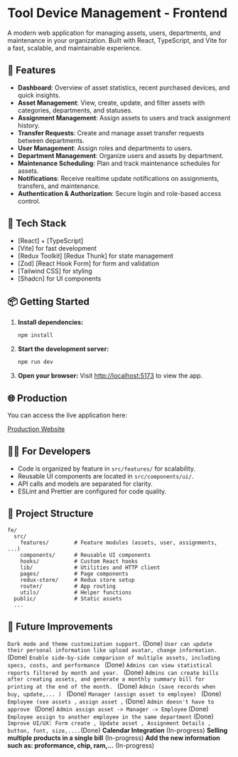 # Tool Device Management - Frontend

A modern web application for managing assets, users, departments, and maintenance in your organization. Built with React, TypeScript, and Vite for a fast, scalable, and maintainable experience.

## 🌟 Features

- **Dashboard**: Overview of asset statistics, recent purchased devices, and quick insights.
- **Asset Management**: View, create, update, and filter assets with categories, departments, and statuses.
- **Assignment Management**: Assign assets to users and track assignment history.
- **Transfer Requests**: Create and manage asset transfer requests between departments.
- **User Management**: Assign roles and departments to users.
- **Department Management**: Organize users and assets by department.
- **Maintenance Scheduling**: Plan and track maintenance schedules for assets.
- **Notifications**: Receive realtime update notifications on assignments, transfers, and maintenance.
- **Authentication & Authorization**: Secure login and role-based access control.

## 🚀 Tech Stack

- [React] + [TypeScript]
- [Vite] for fast development
- [Redux Toolkit] [Redux Thunk] for state management
- [Zod] [React Hook Form] for form and validation
- [Tailwind CSS] for styling
- [Shadcn] for UI components

## 📦 Getting Started

1. **Install dependencies:**
   ```bash
   npm install
   ```
2. **Start the development server:**
   ```bash
   npm run dev
   ```
3. **Open your browser:**
   Visit [http://localhost:5173](http://localhost:5173) to view the app.

## 🌐 Production

You can access the live application here:

[Production Website](https://tool-device-management.vercel.app/)

## 🧑‍💻 For Developers

- Code is organized by feature in `src/features/` for scalability.
- Reusable UI components are located in `src/components/ui/`.
- API calls and models are separated for clarity.
- ESLint and Prettier are configured for code quality.

## 📁 Project Structure

```
fe/
  src/
    features/        # Feature modules (assets, user, assignments, ...)
    components/      # Reusable UI components
    hooks/           # Custom React hooks
    lib/             # Utilities and HTTP client
    pages/           # Page components
    redux-store/     # Redux store setup
    router/          # App routing
    utils/           # Helper functions
  public/            # Static assets
  ...
```

## 📜 Future Improvements

`Dark mode and theme customization support.` (Done)
`User can update their personal information like upload avatar, change information. ` (Done)
`Enable side-by-side comparison of multiple assets, including specs, costs, and performance ` (Done)
`Admins can view statistical reports filtered by month and year. ` (Done)
`Admins can create bills after creating assets, and generate a monthly summary bill for printing at the end of the month. ` (Done)
`Admin (save records when buy, update,... ) ` (Done)
`Manager (assign asset to employee) ` (Done)
`Employee (see assets ,` `assign asset ,` (Done)
`Admin doesn't have to approve ` (Done)
`Admin assign asset -> Manager -> Employee` (Done)
`Employee assign to another employee in the same department` (Done)
`Improve UI/UX: Form create , Update asset , Assignment Details , button, font, size,....`(Done)
**Calendar Integration** (In-progress)
**Selling multiple products in a single bill** (In-progress)
**Add the new information such as: proformance, chip, ram,...** (In-progress)
